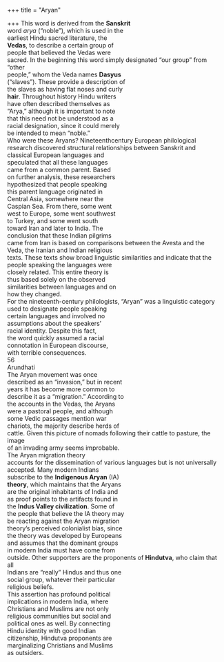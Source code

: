 +++
title = "Aryan"

+++
This word is derived from the **Sanskrit**  
word *arya* (“noble”), which is used in the  
earliest Hindu sacred literature, the  
**Vedas**, to describe a certain group of  
people that believed the Vedas were  
sacred. In the beginning this word simply designated “our group” from “other  
people,” whom the Veda names **Dasyus**  
(“slaves”). These provide a description of  
the slaves as having flat noses and curly  
**hair**. Throughout history Hindu writers  
have often described themselves as  
“Arya,” although it is important to note  
that this need not be understood as a  
racial designation, since it could merely  
be intended to mean “noble.”  
Who were these Aryans? Nineteenthcentury European philological  
research discovered structural relationships between Sanskrit and  
classical European languages and  
speculated that all these languages  
came from a common parent. Based  
on further analysis, these researchers  
hypothesized that people speaking  
this parent language originated in  
Central Asia, somewhere near the  
Caspian Sea. From there, some went  
west to Europe, some went southwest  
to Turkey, and some went south  
toward Iran and later to India. The  
conclusion that these Indian pilgrims  
came from Iran is based on comparisons between the Avesta and the  
Veda, the Iranian and Indian religious  
texts. These texts show broad linguistic similarities and indicate that the  
people speaking the languages were  
closely related. This entire theory is  
thus based solely on the observed  
similarities between languages and on  
how they changed.  
For the nineteenth-century philologists, “Aryan” was a linguistic category  
used to designate people speaking  
certain languages and involved no  
assumptions about the speakers’  
racial identity. Despite this fact,  
the word quickly assumed a racial  
connotation in European discourse,  
with terrible consequences.  
56  
Arundhati  
The Aryan movement was once  
described as an “invasion,” but in recent  
years it has become more common to  
describe it as a “migration.” According to  
the accounts in the Vedas, the Aryans  
were a pastoral people, and although  
some Vedic passages mention war  
chariots, the majority describe herds of  
cattle. Given this picture of nomads following their cattle to pasture, the image  
of an invading army seems improbable.  
The Aryan migration theory  
accounts for the dissemination of various languages but is not universally  
accepted. Many modern Indians  
subscribe to the **Indigenous Aryan** (IA)  
**theory**, which maintains that the Aryans  
are the original inhabitants of India and  
as proof points to the artifacts found in  
the **Indus Valley civilization**. Some of  
the people that believe the IA theory may  
be reacting against the Aryan migration  
theory’s perceived colonialist bias, since  
the theory was developed by Europeans  
and assumes that the dominant groups  
in modern India must have come from  
outside. Other supporters are the proponents of **Hindutva**, who claim that all  
Indians are “really” Hindus and thus one  
social group, whatever their particular  
religious beliefs.  
This assertion has profound political  
implications in modern India, where  
Christians and Muslims are not only  
religious communities but social and  
political ones as well. By connecting  
Hindu identity with good Indian  
citizenship, Hindutva proponents are  
marginalizing Christians and Muslims  
as outsiders.